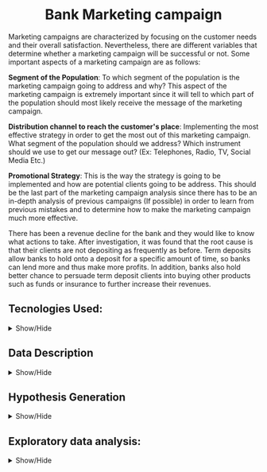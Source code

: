 <h1><center>Bank Marketing campaign</center></h1>
Marketing campaigns are characterized by focusing on the customer needs and their overall satisfaction. Nevertheless, there are different variables that determine whether a marketing campaign will be successful or not. Some important aspects of a marketing campaign are as follows: 

<b>Segment of the Population</b>: To which segment of the population is the marketing campaign going to address and why? This aspect of the marketing campaign is extremely important since it will tell to which part of the population should most likely receive the message of the marketing campaign. 

<b>Distribution channel to reach the customer's place</b>: Implementing the most effective strategy in order to get the most out of this marketing campaign. What segment of the population should we address? Which instrument should we use to get our message out? (Ex: Telephones, Radio, TV, Social Media Etc.) 

<b>Promotional Strategy</b>: This is the way the strategy is going to be implemented and how are potential clients going to be address. This should be the last part of the marketing campaign analysis since there has to be an in-depth analysis of previous campaigns (If possible) in order to learn from previous mistakes and to determine how to make the marketing campaign much more effective.

There has been a revenue decline for the bank and they would like to know what actions to take. After investigation, it was found that the root cause is that their clients are not depositing as frequently as before. Term deposits allow banks to hold onto a deposit for a specific amount of time, so banks can lend more and thus make more profits. In addition, banks also hold better chance to persuade term deposit clients into buying other products such as funds or insurance to further increase their revenues.

## Tecnologies Used:
<details>
<a name="Technologies_Used"></a>
<summary>Show/Hide</summary>
<br>
    
* <strong>Python</strong>
* <strong>Pandas</strong>
* <strong>Numpy</strong>
* <strong>Matplotlib</strong>
* <strong>Seaborn</strong>
* <strong>Scikit-Learn</strong>
</details>


## Data Description
<details>
<a name="Data Description"></a>
<summary>Show/Hide</summary>
<br>
<h5 align="center">Dataset Description</h5>
<p align="center">
  <img src="https://github.com/HardikMochi/Bank/blob/main/Image/1.PNG" width=600>
</p>
 We can see that variables 1 to 16 can be used for modelling. 
 
Variable '**id**' is Identifier column. It has a unique value for every sample in the dataset and cannot be used for modelling.

Variable <b>term_deposit_subscribed</b> is Target/y column. It has binary values and we need to learn to predict this variable given our above 16 variables as features.
</details>

## Hypothesis Generation
<details>
<a name="Hypothesis Generation"></a>
<summary>Show/Hide</summary>
<br>
  1. Are younger customers more likely to subscribe to a term deposit as compared to old customers ?

 2. Are people with a higher bank balance more likely subscribe to term deposit than people with low balance ?

 3. Does a married person have higher chances to subscribe to a term deposit compared to a single or divorced person ? 

 4.  Does the length of the call made to the customers tell us anything about their chances of subscribing ?
</details>


## Exploratory data analysis:
<details>
<a name="Exploratory data analysis"></a>
<summary>Show/Hide</summary>
<br>
We did following steps to explore the data set:

1. Brief Look at the Dataset
2. See the dataset shape.
3. Target Distribution.
4. See the variables datatypes.
5. See the number of missing/null values.
6. See the number of unique values in each variable. 


### **Analyzing Each Variable & their relationships**
There are two types of features that we have:

1. Categorical
2. Numerical

Also our target is Binary

For each feature type  perform two types of analysis:

1. Univariate: Analyze 1 feature at a time

2. Bivariate: Analyze the relationship of that feature with target variable, i.e. 'term_deposit_subscribed'

using EDA we can find the answer of the initial hypothesis.

<b>Q. Do married people have more chances of subscribing to a term deposit ?</b>
<p>
  <img src="https://github.com/HardikMochi/Bank/blob/main/Image/2.PNG" width=600>
</p>

The data tells us quite a different story than our initial thought process, single people are the more likely to subscribe to a term deposit.

**Q. Do people with a higher bank balance more likely subscribe to term deposit than people with low balance ?**
<p>
  <img src="https://github.com/HardikMochi/Bank/blob/main/Image/3.PNG" width=600>
</p>
If you see the plot above median balance of customers not subscribing to a term deposit is around 400 whereas median balance of customers subscribing to a term deposit is 800. This definitely supports our initial hypothesis.
</details>



